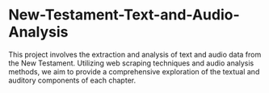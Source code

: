 # New-Testament-Text-and-Audio-Analysis
This project involves the extraction and analysis of text and audio data from the New Testament. Utilizing web scraping techniques and audio analysis methods, we aim to provide a comprehensive exploration of the textual and auditory components of each chapter.
